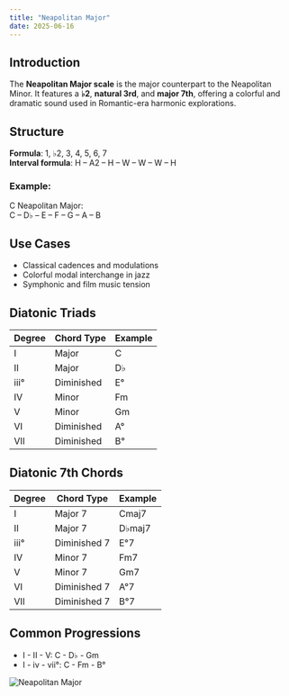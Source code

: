 ```yaml
---
title: "Neapolitan Major"
date: 2025-06-16
---
```


## Introduction

The **Neapolitan Major scale** is the major counterpart to the Neapolitan Minor. It features a **♭2**, **natural 3rd**, and **major 7th**, offering a colorful and dramatic sound used in Romantic-era harmonic explorations.

## Structure

**Formula**: 1, ♭2, 3, 4, 5, 6, 7  
**Interval formula**: H – A2 – H – W – W – W – H

### Example:

C Neapolitan Major:  
C – D♭ – E – F – G – A – B

## Use Cases

- Classical cadences and modulations  
- Colorful modal interchange in jazz  
- Symphonic and film music tension

## Diatonic Triads

| Degree | Chord Type | Example |
|--------|------------|---------|
| I      | Major      | C       |
| II     | Major      | D♭      |
| iii°   | Diminished | E°      |
| IV     | Minor      | Fm      |
| V      | Minor      | Gm      |
| VI     | Diminished | A°      |
| VII    | Diminished | B°      |

## Diatonic 7th Chords

| Degree | Chord Type        | Example  |
|--------|-------------------|----------|
| I      | Major 7           | Cmaj7    |
| II     | Major 7           | D♭maj7   |
| iii°   | Diminished 7      | E°7      |
| IV     | Minor 7           | Fm7      |
| V      | Minor 7           | Gm7      |
| VI     | Diminished 7      | A°7      |
| VII    | Diminished 7      | B°7      |

## Common Progressions

- I - II - V: C - D♭ - Gm  
- I - iv - vii°: C - Fm - B°

![Neapolitan Major](/images/neapolitan-major.png)